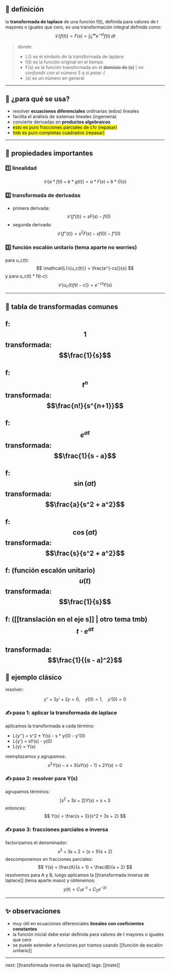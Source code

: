 ## 📌 definición

la **transformada de laplace** de una función f(t), definida para valores de t mayores o iguales que cero, es una transformación integral definida como:
$$
\mathcal{L}\{f(t)\} = F(s) = \int_0^{\infty} e^{-st} f(t) \, dt
$$
> donde:
> - L{} es el símbolo de la transformada de laplace
> - f(t) es la función original en el tiempo
> - F(s) es la función transformada en el **dominio de (s)** | *no confundir con el número 5 q sí pasa :(* 
> - (s) es un número en general

---
## 🎯 ¿para qué se usa?

- resolver **ecuaciones diferenciales** ordinarias (edos) lineales
- facilita el análisis de sistemas lineales (ingeniería)
- convierte derivadas en **productos algebraicos**
- <mark class="hltr-red">esto es puro fracciones parciales de c1v (repasar)</mark>
- <mark class="hltr-red">tmb es puro completas cuadrados (repasar)</mark>

---
## 📖 propiedades importantes

### 1️⃣ linealidad

$$
\mathcal{L}\{a*f(t) + b*g(t)\} = a*F(s) + b*G(s)
$$
### 2️⃣ transformada de derivadas

- primera derivada:
$$
\mathcal{L}\{f'(t)\} = sF(s) - f(0)
$$
- segunda derivada:
$$
\mathcal{L}\{f''(t)\} = s^2F(s) - sf(0) - f'(0)
$$
### 3️⃣ función escalón unitario (tema aparte no worries) 

para u_c(t):
$$
\mathcal{L}\{u_c(t)\} = \frac{e^{-cs}}{s}
$$
y para u_c(t) * f(t-c):
$$
\mathcal{L}\{u_c(t)f(t-c)\} = e^{-cs}F(s)
$$

---
## 🧮 tabla de transformadas comunes

f: $$1$$
transformada: 
$$\frac{1}{s}$$
---
f:  
$$t^n$$
transformada:  
$$\frac{n!}{s^{n+1}}$$
---
f:  $$e^{at}$$
transformada:  
$$\frac{1}{s - a}$$
---
f:  $$\sin(at)$$
transformada:  
$$\frac{a}{s^2 + a^2}$$
---
f:  $$\cos(at)$$
transformada:  
$$\frac{s}{s^2 + a^2}$$
---
f:  (función escalón unitario)  $$u(t)$$
transformada:  
$$\frac{1}{s}$$
---
f: ([[translación en el eje s]] | otro tema tmb) 
$$t \cdot e^{at}$$  
transformada:  
$$\frac{1}{(s - a)^2}$$
--- 
## 🧪 ejemplo clásico

resolver:

$$
y'' + 3y' + 2y = 0, \quad y(0) = 1, \quad y'(0) = 0
$$

### ✍️ paso 1: aplicar la transformada de laplace

aplicamos la transformada a cada término:

- L{y''} = s^2 * Y(s) - s * y(0) - y'(0)
- L{y'} = sY(s) - y(0)
- L{y} = Y(s)

reemplazamos y agrupamos:
$$
s^2Y(s) - s + 3(sY(s) - 1) + 2Y(s) = 0
$$
### ✍️ paso 2: resolver para Y(s)

agrupamos términos:
$$
[s^2 + 3s + 2]Y(s) = s + 3
$$
entonces:
$$
Y(s) = \frac{s + 3}{s^2 + 3s + 2}
$$

### ✍️ paso 3: fracciones parciales e inversa

factorizamos el denominador:
$$
s^2 + 3s + 2 = (s + 1)(s + 2)
$$
descomponemos en fracciones parciales:
$$
Y(s) = \frac{A}{s + 1} + \frac{B}{s + 2}
$$
resolvemos para A y B, luego aplicamos la [[transformada inversa de laplace]] (tema aparte maso) y obtenemos:
$$
y(t) = C_1 e^{-t} + C_2 e^{-2t}
$$

---
## ✨ observaciones

- muy útil en ecuaciones diferenciales **lineales con coeficientes constantes**
- la función inicial debe estar definida para valores de t mayores o iguales que cero
- se puede extender a funciones por tramos usando [[función de escalón unitario]]

---
next: [[transformada inversa de laplace]]
tags: [[mate]]